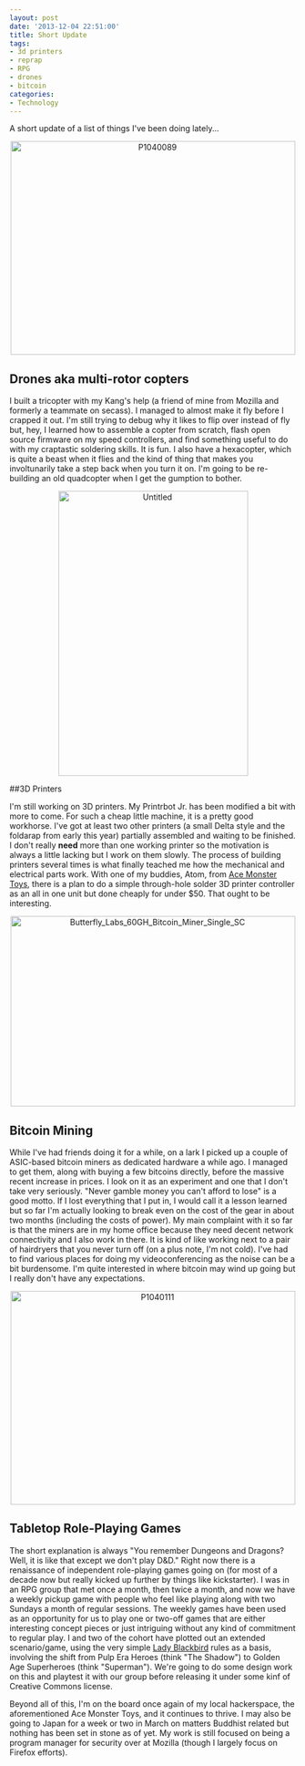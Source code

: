 ```yaml
--- 
layout: post
date: '2013-12-04 22:51:00'
title: Short Update
tags: 
- 3d printers
- reprap
- RPG
- drones
- bitcoin
categories:
- Technology
---
```

A short update of a list of things I've been doing lately...

<p style="text-align:center"><a href="http://www.flickr.com/photos/albill/10893867333" title="P1040089 by Al Billings, on Flickr"><img src="https://farm8.staticflickr.com/7300/10893867333_184231a678.jpg" width="500" height="375" alt="P1040089"></a></p>

## Drones aka multi-rotor copters

I  built a tricopter with my Kang's help (a friend of mine from Mozilla and formerly a teammate on secass). I managed to almost make it fly before I crapped it out. I'm still trying to debug why it likes to flip over instead of fly but, hey, I learned how to assemble a copter from scratch, flash open source firmware on my speed controllers, and find something useful to do with my craptastic soldering skills. It is fun. I also have a hexacopter, which is quite a beast when it flies and the kind of thing that makes you involtunarily take a step back when you turn it on. I'm going to be re-building an old quadcopter when I get the gumption to bother.

<p style="text-align:center"><a href="http://www.flickr.com/photos/albill/8744746867" title="Untitled by Al Billings, on Flickr"><img src="https://farm8.staticflickr.com/7322/8744746867_4961693a64.jpg" width="333" height="500" alt="Untitled"></a></p>

##3D Printers

I'm still working on 3D printers. My Printrbot Jr. has been modified a bit with more to come. For such a cheap little machine, it is a pretty good workhorse. I've got at least two other printers (a small Delta style and the foldarap from early this year) partially assembled and waiting to be finished. I don't really **need** more than one working printer so the motivation is always a little lacking but I work on them slowly. The process of building printers several times is what finally teached me how the mechanical and electrical parts work. With one of my buddies, Atom, from [Ace Monster Toys](http:/acemonstertoys.org), there is a plan to do a simple through-hole solder 3D printer controller as an all in one unit but done cheaply for under $50. That ought to be interesting.

<p style="text-align:center"><a href="http://www.flickr.com/photos/albill/11217503213" title="Butterfly_Labs_60GH_Bitcoin_Miner_Single_SC by Al Billings, on Flickr"><img src="https://farm8.staticflickr.com/7300/11217503213_0c046e14b3.jpg" width="500" height="334" alt="Butterfly_Labs_60GH_Bitcoin_Miner_Single_SC"></a></p>

## Bitcoin Mining

While I've had friends doing it for a while, on a lark I picked up a couple of ASIC-based bitcoin miners as dedicated hardware a while ago. I managed to get them, along with buying a few bitcoins directly, before the massive recent increase in prices. I look on it as an experiment and one that I don't take very seriously. "Never gamble money you can't afford to lose" is a good motto. If I lost everything that I put in, I would call it a lesson learned but so far I'm actually looking to break even on the cost of the gear in about two months (including the costs of power). My main complaint with it so far is that the miners are in my home office because they need decent network connectivity and I also work in there. It is kind of like working next to a pair of hairdryers that you never turn off (on a plus note, I'm not cold). I've had to find various places for doing my videoconferencing as the noise can be a bit burdensome. I'm quite interested in where bitcoin may wind up going but I really don't have any expectations.

<p style="text-align:center"><a href="http://www.flickr.com/photos/albill/10910166134" title="P1040111 by Al Billings, on Flickr"><img src="https://farm6.staticflickr.com/5498/10910166134_e7be833485.jpg" width="500" height="375" alt="P1040111"></a></p>

## Tabletop Role-Playing Games

The short explanation is always "You remember Dungeons and Dragons? Well, it is like that except we don't play D&D." Right now there is a renaissance of independent role-playing games going on (for most of a decade now but really kicked up further by things like kickstarter). I was in an RPG group that met once a month, then twice a month, and now we have a weekly pickup game with people who feel like playing along with two Sundays a month of regular sessions. The weekly games have been used as an opportunity for us to play one or two-off games that are either interesting concept pieces or just intriguing without any kind of commitment to regular play. I and two of the cohort have plotted out an extended scenario/game, using the very simple [Lady Blackbird](http://www.onesevendesign.com/ladyblackbird/) rules as a basis, involving the shift from Pulp Era Heroes (think "The Shadow") to Golden Age Superheroes (think "Superman"). We're going to do some design work on this and playtest it with our group before releasing it under some kinf of Creative Commons license. 

Beyond all of this, I'm on the board once again of my local hackerspace, the aforementioned Ace Monster Toys, and it continues to thrive. I may also be going to Japan for a week or two in March on matters Buddhist related but nothing has been set in stone as of yet. My work is still focused on being a program manager for security over at Mozilla (though I largely focus on Firefox efforts).